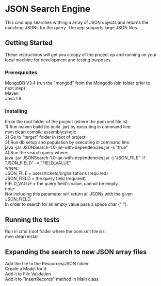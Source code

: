 # JSON Search Engine

This cmd app searches withing a array of JSON objects and returns the matching JSONs for the query.
The app supports large JSON files.

## Getting Started

These instructions will get you a copy of the project up and running on your local machine for development and testing purposes.

### Prerequisites

MongoDB V3.4 (run the "mongod" from the Mongodb /bin folder prior to next step)<br />
Maven<br />
Java 1.8<br />


### Installing

From the root folder of the project (where the pom.xml file is):<br />
    1) Run maven build (to build .jar) by executing in command line:<br />
        mvn clean compile assembly:single<br />
    2) Go to "target" folder in root of project<br />
    3) Run db setup and population by executing in command line:<br />
        java -jar JSONSearch-1.0-jar-with-dependencies.jar -s "true"<br />
    4) Run the search query where:<br />
        java -jar JSONSearch-1.0-jar-with-dependencies.jar -j "JSON_FILE" -f "JSON_FIELD" -v "FIELD_VALUE"<br />
        where:<br />
            JSON_FILE = users/tickets/organizations (required)<br />
            JSON_FIELD = the query field (required)<br />
            FIELD_VALUE = the query field's value, cannot be empty.<br />
                note:<br />
                Not including this parameter will return all JSONs with the given JSON_FIELD.<br />
                In order to search for an empty value pass a space char (" ").<br />


## Running the tests

Run in cmd (root folder where the pom.xml file is) :<br />
    mvn clean install<br />

## Expanding the search to new JSON array files

Add the file to the Resources/JSON folder<br />
Create a Model for it<br />
Add it to File Validation<br />
Add it to "insertRecords" method in Main class<br />
